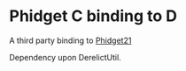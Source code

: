 # Phidget C binding to D
A third party binding to [Phidget21](http://www.phidgets.com/)

Dependency upon DerelictUtil.
